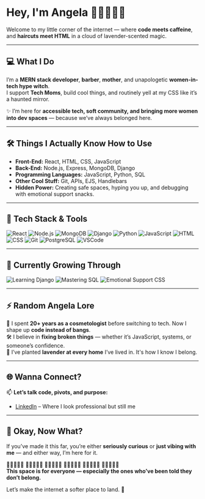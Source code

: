 # Hey, I'm Angela 🧙🏽‍♀️🌿✨  
Welcome to my little corner of the internet — where **code meets caffeine**, and **haircuts meet HTML** in a cloud of lavender-scented magic.

---

## 💻 What I Do  
I’m a **MERN stack developer**, **barber**, **mother**, and unapologetic **women-in-tech hype witch**.  
I support **Tech Moms**, build cool things, and routinely yell at my CSS like it’s a haunted mirror.

✨ I’m here for **accessible tech, soft community, and bringing more women into dev spaces** — because we’ve always belonged here.

---

## 🛠️ Things I Actually Know How to Use  
- **Front-End:** React, HTML, CSS, JavaScript  
- **Back-End:** Node.js, Express, MongoDB, Django  
- **Programming Languages:** JavaScript, Python, SQL  
- **Other Cool Stuff:** Git, APIs, EJS, Handlebars  
- **Hidden Power:** Creating safe spaces, hyping you up, and debugging with emotional support snacks.

---

## 🔮 Tech Stack & Tools

![React](https://img.shields.io/badge/React-6e40c9?style=for-the-badge&logo=react&logoColor=white)
![Node.js](https://img.shields.io/badge/Node.js-375e54?style=for-the-badge&logo=node.js&logoColor=white)
![MongoDB](https://img.shields.io/badge/MongoDB-2e5c50?style=for-the-badge&logo=mongodb&logoColor=white)
![Django](https://img.shields.io/badge/Django-1b1e1d?style=for-the-badge&logo=django&logoColor=white)
![Python](https://img.shields.io/badge/Python-4b8bbe?style=for-the-badge&logo=python&logoColor=white)
![JavaScript](https://img.shields.io/badge/JavaScript-917cfa?style=for-the-badge&logo=javascript&logoColor=white)
![HTML](https://img.shields.io/badge/HTML5-8b3dff?style=for-the-badge&logo=html5&logoColor=white)
![CSS](https://img.shields.io/badge/CSS3-6a0dad?style=for-the-badge&logo=css3&logoColor=white)
![Git](https://img.shields.io/badge/Git-7733ff?style=for-the-badge&logo=git&logoColor=white)
![PostgreSQL](https://img.shields.io/badge/PostgreSQL-4f5d75?style=for-the-badge&logo=postgresql&logoColor=white)
![VSCode](https://img.shields.io/badge/VS%20Code-5c5470?style=for-the-badge&logo=visual-studio-code&logoColor=white)

---

## 🌱 Currently Growing Through

![Learning Django](https://img.shields.io/badge/Learning-Django-8e44ad?style=flat-square&logo=django&logoColor=white)
![Mastering SQL](https://img.shields.io/badge/Challenging-MySQL-5d3a9b?style=flat-square&logo=mysql&logoColor=white)
![Emotional Support CSS](https://img.shields.io/badge/CSS-Is%20Gaslighting%20Me-purple?style=flat-square)

---

## ⚡ Random Angela Lore  
💈 I spent **20+ years as a cosmetologist** before switching to tech. Now I shape up **code instead of bangs**.  
🛠️ I believe in **fixing broken things** — whether it’s JavaScript, systems, or someone’s confidence.  
🌿 I’ve planted **lavender at every home** I’ve lived in. It's how I know I belong.

---

## 🌐 Wanna Connect?  
📫 **Let’s talk code, pivots, and purpose:**  
- [LinkedIn](https://www.linkedin.com/in/angela-ellsworth/) – Where I look professional but still me  

---

## 🌈 Okay, Now What?  

If you’ve made it this far, you’re either **seriously curious** or **just vibing with me** — and either way, I’m here for it.

👩🏽‍🤝‍👨🏼 👨🏻‍🤝‍👨🏿 👩🏾‍🤝‍👩🏼 👨🏽‍🤝‍👨🏽 👩🏻‍🤝‍👩🏽 👨🏼‍🤝‍👨🏻  
**This space is for everyone — especially the ones who’ve been told they don’t belong.**

Let’s make the internet a softer place to land. 💜
